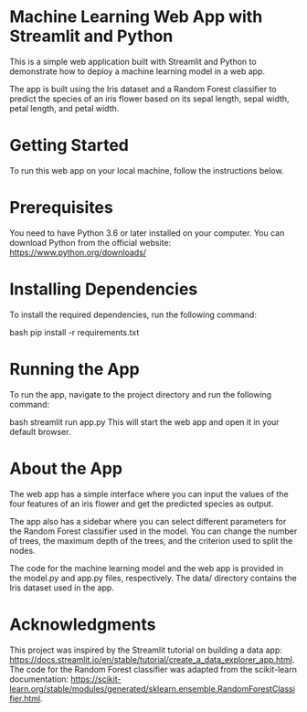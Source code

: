 # Machine Learning Web App with Streamlit and Python
This is a simple web application built with Streamlit and Python to demonstrate how to deploy a machine learning model in a web app.

The app is built using the Iris dataset and a Random Forest classifier to predict the species of an iris flower based on its sepal length, sepal width, petal length, and petal width.

# Getting Started
To run this web app on your local machine, follow the instructions below.

# Prerequisites
You need to have Python 3.6 or later installed on your computer. You can download Python from the official website: https://www.python.org/downloads/

# Installing Dependencies
To install the required dependencies, run the following command:

bash
pip install -r requirements.txt


# Running the App
To run the app, navigate to the project directory and run the following command:

bash
streamlit run app.py
This will start the web app and open it in your default browser.

# About the App
The web app has a simple interface where you can input the values of the four features of an iris flower and get the predicted species as output.

The app also has a sidebar where you can select different parameters for the Random Forest classifier used in the model. You can change the number of trees, the maximum depth of the trees, and the criterion used to split the nodes.

The code for the machine learning model and the web app is provided in the model.py and app.py files, respectively. The data/ directory contains the Iris dataset used in the app.

# Acknowledgments
This project was inspired by the Streamlit tutorial on building a data app: https://docs.streamlit.io/en/stable/tutorial/create_a_data_explorer_app.html. The code for the Random Forest classifier was adapted from the scikit-learn documentation: https://scikit-learn.org/stable/modules/generated/sklearn.ensemble.RandomForestClassifier.html.
